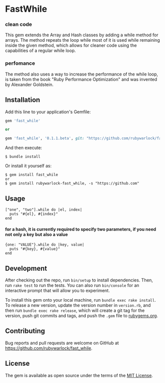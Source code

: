 # FastWhile

### clean code
This gem extends the Array and Hash classes by adding a while method for arrays.
The method repeats the loop while most of it is used while remaining inside the given method, which allows for cleaner code using the capabilities of a regular while loop.

### perfomance
The method also uses a way to increase the performance of the while loop,
is taken from the book "Ruby Performance Optimization" and was invented by Alexander Goldstein.

## Installation

Add this line to your application's Gemfile:

```ruby
gem 'fast_while'

or

gem 'fast_while', '0.1.1.beta', git: "https://github.com/rubywarlock/fast_while"
```

And then execute:

    $ bundle install

Or install it yourself as:

    $ gem install fast_while
    or
    $ gem install rubywarlock-fast_while, -s "https://github.com"

## Usage
```
["one", "two"].while do |el, index|
  puts "#{el}, #{index}"
end
```

#### for a hash, it is currently required to specify two parameters, if you need not only a key but also a value
```
{one: "VALUE"}.while do |key, value|
  puts "#{key}, #{value}"
end
```
## Development

After checking out the repo, run `bin/setup` to install dependencies. Then, run `rake test` to run the tests. You can also run `bin/console` for an interactive prompt that will allow you to experiment.

To install this gem onto your local machine, run `bundle exec rake install`. To release a new version, update the version number in `version.rb`, and then run `bundle exec rake release`, which will create a git tag for the version, push git commits and tags, and push the `.gem` file to [rubygems.org](https://rubygems.org).

## Contributing

Bug reports and pull requests are welcome on GitHub at https://github.com/rubywarlock/fast_while.


## License

The gem is available as open source under the terms of the [MIT License](https://opensource.org/licenses/MIT).
